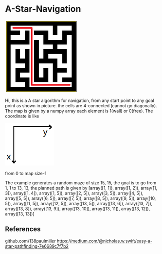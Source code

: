 # A-Star-Navigation

![image](https://github.com/Bigpig4396/A-Star-Navigation/blob/master/haha.png)

Hi, this is a A star algorithm for navigation, from any start point to any goal point as shown in picture.
the cells are 4-connected (cannot go diagonally). The map is given by a numpy array each element is 1(wall) or 0(free). The coordinate is like

![image](https://github.com/Bigpig4396/A-Star-Navigation/blob/master/coordinate.png)

from 0 to map size-1

The example generates a random maze of size 15, 15, the goal is to go from 1, 1 to 13, 13, the planned path is given by
[array([1, 1]), array([1, 2]), array([1, 3]), array([1, 4]), array([1, 5]), array([2, 5]), array([3, 5]), array([4, 5]), array([5, 5]), array([6, 5]), array([7, 5]), array([8, 5]), array([9, 5]), array([10,  5]), array([11,  5]), array([12,  5]), array([13,  5]), array([13,  6]), array([13,  7]), array([13,  8]), array([13,  9]), array([13, 10]), array([13, 11]), array([13, 12]), array([13, 13])]

## References
github.com/138paulmiller
https://medium.com/@nicholas.w.swift/easy-a-star-pathfinding-7e6689c7f7b2
